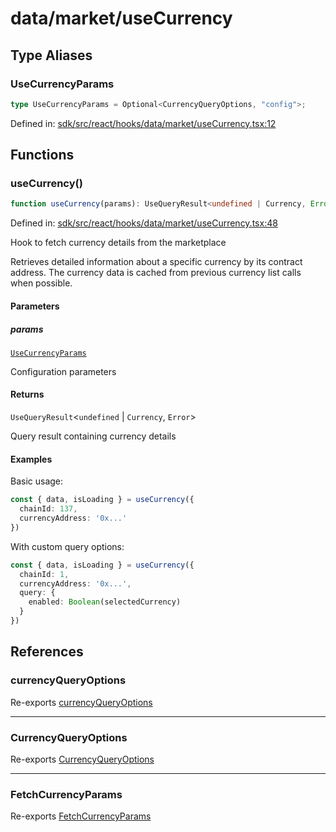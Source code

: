 # data/market/useCurrency

## Type Aliases

### UseCurrencyParams

```ts
type UseCurrencyParams = Optional<CurrencyQueryOptions, "config">;
```

Defined in: [sdk/src/react/hooks/data/market/useCurrency.tsx:12](https://github.com/0xsequence/marketplace-sdk/blob/6a4808051b4d56769c8daea217398414041a4d84/sdk/src/react/hooks/data/market/useCurrency.tsx#L12)

## Functions

### useCurrency()

```ts
function useCurrency(params): UseQueryResult<undefined | Currency, Error>;
```

Defined in: [sdk/src/react/hooks/data/market/useCurrency.tsx:48](https://github.com/0xsequence/marketplace-sdk/blob/6a4808051b4d56769c8daea217398414041a4d84/sdk/src/react/hooks/data/market/useCurrency.tsx#L48)

Hook to fetch currency details from the marketplace

Retrieves detailed information about a specific currency by its contract address.
The currency data is cached from previous currency list calls when possible.

#### Parameters

##### params

[`UseCurrencyParams`](#usecurrencyparams)

Configuration parameters

#### Returns

`UseQueryResult`\<`undefined` \| `Currency`, `Error`\>

Query result containing currency details

#### Examples

Basic usage:
```typescript
const { data, isLoading } = useCurrency({
  chainId: 137,
  currencyAddress: '0x...'
})
```

With custom query options:
```typescript
const { data, isLoading } = useCurrency({
  chainId: 1,
  currencyAddress: '0x...',
  query: {
    enabled: Boolean(selectedCurrency)
  }
})
```

## References

### currencyQueryOptions

Re-exports [currencyQueryOptions](../../data.md#currencyqueryoptions-1)

***

### CurrencyQueryOptions

Re-exports [CurrencyQueryOptions](../../data.md#currencyqueryoptions)

***

### FetchCurrencyParams

Re-exports [FetchCurrencyParams](../../data.md#fetchcurrencyparams)
